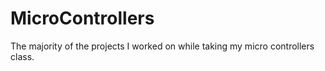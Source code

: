 # MicroControllers
The majority of the projects I worked on while taking my micro controllers class.
